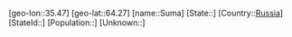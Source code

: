 ﻿---
location: [64.27,35.47]
type: City
tags:
- geo/City


SpocWebEntityId: 34665
isDeleted: false
confidential: public

---
[geo-lon::35.47]
[geo-lat::64.27]
[name::Suma]
[State::]
[Country::[Russia](geo/Continent/Europe/Russia.md)]
[StateId::]
[Population::]
[Unknown::]

